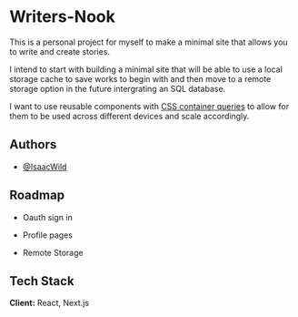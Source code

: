 # Writers-Nook

This is a personal project for myself to make a minimal site that allows you to write and create stories.

I intend to start with building a minimal site that will be able to use a local storage cache to save works to begin with and then move to a remote storage option in the future intergrating an SQL database.

I want to use reusable components with [CSS container queries](https://developer.mozilla.org/en-US/docs/Web/CSS/CSS_containment/Container_queries) to allow for them to be used across different devices and scale accordingly.


## Authors

- [@IsaacWild](https://github.com/IsaacWild)


## Roadmap
- Oauth sign in

- Profile pages

- Remote Storage



## Tech Stack

**Client:** React, Next.js
